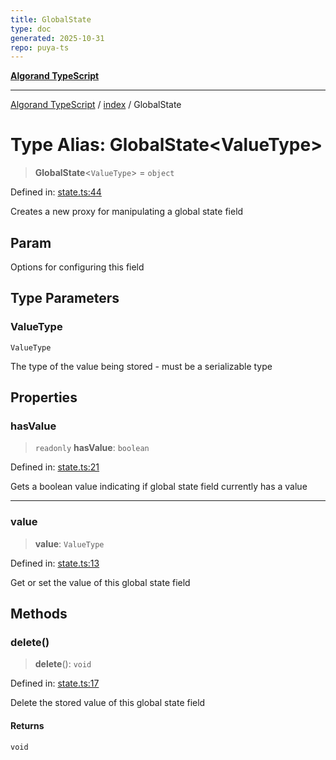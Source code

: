 ```yaml
---
title: GlobalState
type: doc
generated: 2025-10-31
repo: puya-ts
---
```

[**Algorand TypeScript**](../../README.md)

***

[Algorand TypeScript](../../modules.md) / [index](../README.md) / GlobalState

# Type Alias: GlobalState\<ValueType\>

> **GlobalState**\<`ValueType`\> = `object`

Defined in: [state.ts:44](https://github.com/algorandfoundation/puya-ts/blob/main/packages/algo-ts/src/state.ts#L44)

Creates a new proxy for manipulating a global state field

## Param

Options for configuring this field

## Type Parameters

### ValueType

`ValueType`

The type of the value being stored - must be a serializable type

## Properties

### hasValue

> `readonly` **hasValue**: `boolean`

Defined in: [state.ts:21](https://github.com/algorandfoundation/puya-ts/blob/main/packages/algo-ts/src/state.ts#L21)

Gets a boolean value indicating if global state field currently has a value

***

### value

> **value**: `ValueType`

Defined in: [state.ts:13](https://github.com/algorandfoundation/puya-ts/blob/main/packages/algo-ts/src/state.ts#L13)

Get or set the value of this global state field

## Methods

### delete()

> **delete**(): `void`

Defined in: [state.ts:17](https://github.com/algorandfoundation/puya-ts/blob/main/packages/algo-ts/src/state.ts#L17)

Delete the stored value of this global state field

#### Returns

`void`
